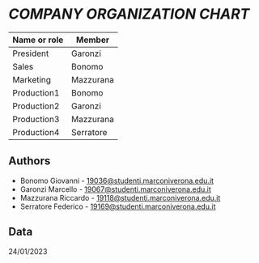 ﻿# ___COMPANY ORGANIZATION CHART___

|Name or role|Member|
|------------|------|
|President|Garonzi|
|Sales|Bonomo|
|Marketing|Mazzurana|
|Production1|Bonomo|
|Production2|Garonzi|
|Production3|Mazzurana|
|Production4|Serratore|

## Authors

- Bonomo Giovanni - 19036@studenti.marconiverona.edu.it
- Garonzi Marcello - 19067@studenti.marconiverona.edu.it
- Mazzurana Riccardo - 19118@studenti.marconiverona.edu.it
- Serratore Federico - 19169@studenti.marconiverona.edu.it

## Data

24/01/2023
